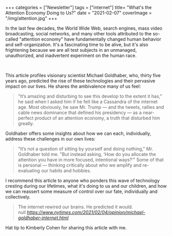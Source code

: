 +++
categories = ["Newsletter"]
tags = ["internet"]
title= "What's the Attention Economy Doing to Us?"
date = "2021-02-07"
coverImage = "/img/attention.jpg"
+++

In the last few decades, the World Wide Web, search engines, mass video broadcasting, social networks, and many other tools attributed to the so-called "attention economy" have fundamentally changed human behavior and self-organization. It's a fascinating time to be alive, but it's also frightening because we are all test subjects in an unmanaged, unauthorized, and inadvertent experiment on the human race.

<!--more-->

<br>

This article profiles visionary scientist Michael Goldhaber, who, thirty five years ago, predicted the rise of these technologies and their pervasive impact on our lives. He shares the ambivalence many of us feel:

> "It’s amazing and disturbing to see this develop to the extent it has," he said when I asked him if he felt like a Cassandra of the internet age. Most obviously, he saw Mr. Trump — and the tweets, rallies and cable news dominance that defined his presidency — as a near-perfect product of an attention economy, a truth that disturbed him greatly.

Goldhaber offers some insights about how we can each, individually, address these challenges in our own lives:

> "It’s not a question of sitting by yourself and doing nothing," Mr. Goldhaber told me. "But instead asking, ‘How do you allocate the attention you have in more focused, intentional ways?’" Some of that is personal — thinking critically about who we amplify and re-evaluating our habits and hobbies.

I recommend this article to anyone who ponders this wave of technology cresting during our lifetimes, what it's doing to us and our children, and how we can reassert some measure of control over our fate, individually and collectively.

<blockquote class="quoteback" darkmode="" data-title="Opinion%20%7C%20I%20Talked%20to%20the%20Cassandra%20of%20the%20Internet%20Age" data-author="null" cite="https://www.nytimes.com/2021/02/04/opinion/michael-goldhaber-internet.html">
The internet rewired our brains. He predicted it would.
<footer>null<cite> <a href="https://www.nytimes.com/2021/02/04/opinion/michael-goldhaber-internet.html">https://www.nytimes.com/2021/02/04/opinion/michael-goldhaber-internet.html</a></cite></footer>
</blockquote><script note="" src="https://cdn.jsdelivr.net/gh/Blogger-Peer-Review/quotebacks@1/quoteback.js"></script>

Hat tip to Kimberly Cohen for sharing this article with me.
